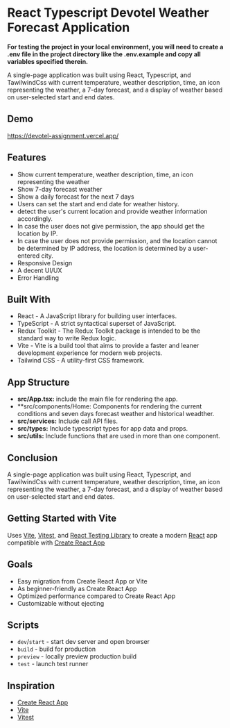 # React Typescript Devotel Weather Forecast Application

**For testing the project in your local environment, you will need to create a .env file in the project directory like the .env.example and copy all variables specified therein.**

A single-page application was built using React, Typescript, and TawilwindCss with current temperature, weather description, time, an icon representing the weather, a 7-day forecast, and a display of weather based on user-selected start and end dates.

## Demo
https://devotel-assignment.vercel.app/

## Features

- Show current temperature, weather description, time, an icon representing the weather
- Show 7-day forecast weather
- Show a daily forecast for the next 7 days
- Users can set the start and end date for weather history.
- detect the user's current location and provide weather information accordingly.
- In case the user does not give permission, the app should get the location by IP.
- In case the user does not provide permission, and the location cannot be determined by IP address, the location is determined by a user-entered city.
- Responsive Design
- A decent UI/UX
- Error Handling

## Built With

- React - A JavaScript library for building user interfaces.
- TypeScript - A strict syntactical superset of JavaScript.
- Redux Toolkit - The Redux Toolkit package is intended to be the standard way to write Redux logic.
- Vite - Vite is a build tool that aims to provide a faster and leaner development experience for modern web projects.
- Tailwind CSS - A utility-first CSS framework.

## App Structure

- **src/App.tsx:** include the main file for rendering the app.
- **src/components/Home: Components for rendering the current conditions and seven days forecast weather and historical weadther.
- **src/services:** Include call API files.
- **src/types:** Include typescript types for app data and props.
- **src/utils:** Include functions that are used in more than one component.

## Conclusion

A single-page application was built using React, Typescript, and TawilwindCss with current temperature, weather description, time, an icon representing the weather, a 7-day forecast, and a display of weather based on user-selected start and end dates.

## Getting Started with Vite
Uses [Vite](https://vitejs.dev/), [Vitest](https://vitest.dev/), and [React Testing Library](https://github.com/testing-library/react-testing-library) to create a modern [React](https://react.dev/) app compatible with [Create React App](https://create-react-app.dev/)


## Goals

- Easy migration from Create React App or Vite
- As beginner-friendly as Create React App
- Optimized performance compared to Create React App
- Customizable without ejecting

## Scripts

- `dev`/`start` - start dev server and open browser
- `build` - build for production
- `preview` - locally preview production build
- `test` - launch test runner

## Inspiration

- [Create React App](https://github.com/facebook/create-react-app/tree/main/packages/cra-template)
- [Vite](https://github.com/vitejs/vite/tree/main/packages/create-vite/template-react)
- [Vitest](https://github.com/vitest-dev/vitest/tree/main/examples/react-testing-lib)
